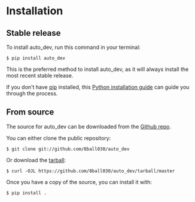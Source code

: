 # Installation

## Stable release

To install auto_dev, run this command in your
terminal:

```console
$ pip install auto_dev
```

This is the preferred method to install auto_dev, as it will always install the most recent stable release.

If you don't have [pip][] installed, this [Python installation guide][]
can guide you through the process.

## From source

The source for auto_dev can be downloaded from
the [Github repo][].

You can either clone the public repository:

``` console
$ git clone git://github.com/8ball030/auto_dev
```

Or download the [tarball][]:

``` console
$ curl -OJL https://github.com/8ball030/auto_dev/tarball/master
```

Once you have a copy of the source, you can install it with:

```console
$ pip install .
```

  [pip]: https://pip.pypa.io
  [Python installation guide]: http://docs.python-guide.org/en/latest/starting/installation/
  [Github repo]: https://github.com/%7B%7B%20cookiecutter.github_username%20%7D%7D/%7B%7B%20cookiecutter.project_slug%20%7D%7D
  [tarball]: https://github.com/%7B%7B%20cookiecutter.github_username%20%7D%7D/%7B%7B%20cookiecutter.project_slug%20%7D%7D/tarball/master
